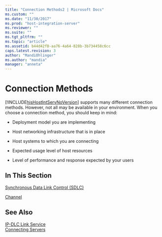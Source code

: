 ```yaml
---
title: "Connection Methods2 | Microsoft Docs"
ms.custom: ""
ms.date: "11/30/2017"
ms.prod: "host-integration-server"
ms.reviewer: ""
ms.suite: ""
ms.tgt_pltfrm: ""
ms.topic: "article"
ms.assetid: b44d42f8-aa76-4a64-828b-3b734458c6cc
caps.latest.revision: 3
author: "MandiOhlinger"
ms.author: "mandia"
manager: "anneta"
---
```

# Connection Methods
[!INCLUDE[hisHostIntServNoVersion](../includes/hishostintservnoversion-md.md)] supports many different connection methods. However, not all may be available in your environment. When you choose a connection method, you should keep in mind:  
  
-   Deployment model you are implementing  
  
-   Host networking infrastructure that is in place  
  
-   Host systems to which you are connecting  
  
-   Expected usage level of host resources  
  
-   Level of performance and response expected by your users  
  
## In This Section  
 [Synchronous Data Link Control (SDLC)](../core/synchronous-data-link-control-sdlc-1.md)  
  
 [Channel](../core/channel2.md)  
  
## See Also  
 [IP-DLC Link Service](../HIS2010/ip-dlc-link-service1.md)   
 [Connecting Servers](../core/connecting-servers2.md)